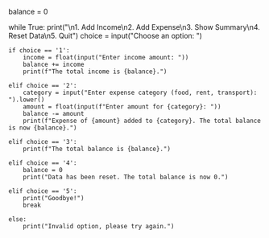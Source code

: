 balance = 0

while True:
    print("\n1. Add Income\n2. Add Expense\n3. Show Summary\n4. Reset Data\n5. Quit")
    choice = input("Choose an option: ")

    if choice == '1':
        income = float(input("Enter income amount: "))
        balance += income
        print(f"The total income is {balance}.")
    
    elif choice == '2':
        category = input("Enter expense category (food, rent, transport): ").lower()
        amount = float(input(f"Enter amount for {category}: "))
        balance -= amount
        print(f"Expense of {amount} added to {category}. The total balance is now {balance}.")
    
    elif choice == '3':
        print(f"The total balance is {balance}.")
    
    elif choice == '4':
        balance = 0
        print("Data has been reset. The total balance is now 0.")
    
    elif choice == '5':
        print("Goodbye!")
        break
    
    else:
        print("Invalid option, please try again.")

